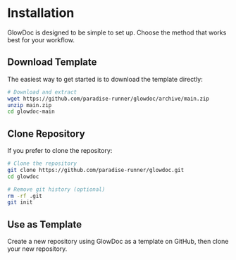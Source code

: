 # Installation

GlowDoc is designed to be simple to set up. Choose the method that works best for your workflow.

## Download Template

The easiest way to get started is to download the template directly:

```bash
# Download and extract
wget https://github.com/paradise-runner/glowdoc/archive/main.zip
unzip main.zip
cd glowdoc-main
```

## Clone Repository

If you prefer to clone the repository:

```bash
# Clone the repository
git clone https://github.com/paradise-runner/glowdoc.git
cd glowdoc

# Remove git history (optional)
rm -rf .git
git init
```

## Use as Template

Create a new repository using GlowDoc as a template on GitHub, then clone your new repository.
